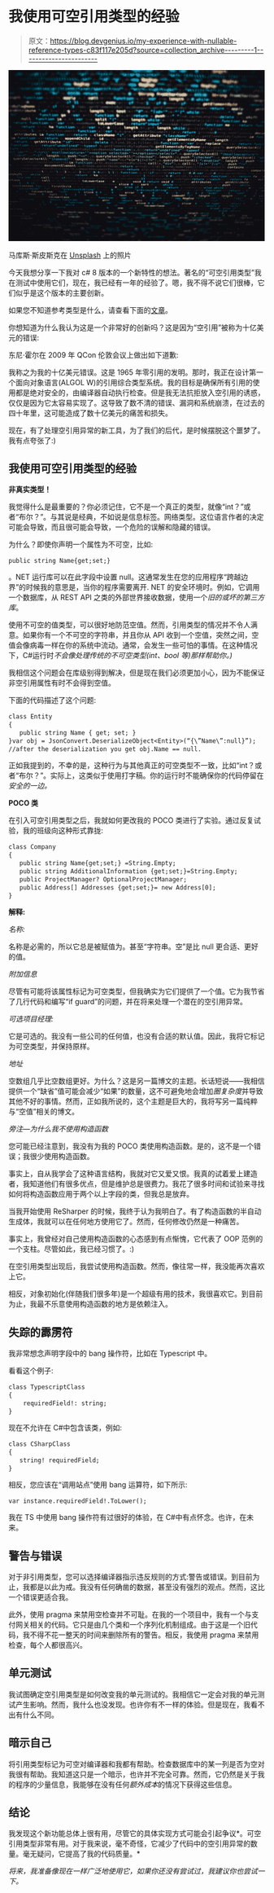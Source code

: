 # 我使用可空引用类型的经验

> 原文：<https://blog.devgenius.io/my-experience-with-nullable-reference-types-c83f117e205d?source=collection_archive---------1----------------------->

![](img/bc9d5aa43ce720da9ed33e79c5d796b5.png)

马库斯·斯皮斯克在 [Unsplash](https://unsplash.com?utm_source=medium&utm_medium=referral) 上的照片

今天我想分享一下我对 c# 8 版本的一个新特性的想法。著名的“可空引用类型”我在测试中使用它们，现在，我已经有一年的经验了。嗯，我不得不说它们很棒，它们似乎是这个版本的主要创新。

如果您不知道参考类型是什么，请查看下面的[文章](https://docs.microsoft.com/en-us/archive/msdn-magazine/2018/february/essential-net-csharp-8-0-and-nullable-reference-types)。

你想知道为什么我认为这是一个非常好的创新吗？这是因为“空引用”被称为十亿美元的错误:

东尼·霍尔在 2009 年 QCon 伦敦会议上做出如下道歉:

我称之为我的十亿美元错误。这是 1965 年零引用的发明。那时，我正在设计第一个面向对象语言(ALGOL W)的引用综合类型系统。我的目标是确保所有引用的使用都是绝对安全的，由编译器自动执行检查。但是我无法抗拒放入空引用的诱惑，仅仅是因为它太容易实现了。这导致了数不清的错误、漏洞和系统崩溃，在过去的四十年里，这可能造成了数十亿美元的痛苦和损失。

现在，有了处理空引用异常的新工具，为了我们的后代，是时候摆脱这个噩梦了。我有点夸张了:)

## **我使用可空引用类型的经验**

**非真实类型！**

我觉得什么是最重要的？你必须记住，它不是一个真正的类型，就像“int？”或者“布尔？”。与其说是经典，不如说是信息标签。网络类型。这位语言作者的决定可能会导致，而且很可能会导致，一个危险的误解和隐藏的错误。

为什么？即使你声明一个属性为不可空，比如:

```
public string Name{get;set;}
```

。NET 运行库可以在此字段中设置 null。这通常发生在您的应用程序“跨越边界”的时候我的意思是，当你的程序需要离开. NET 的安全环境时。例如，它调用一个数据库，从 REST API 之类的外部世界接收数据，使用一个*旧的或坏的第三方库*。

使用不可空的值类型，可以很好地防范空值。然而，引用类型的情况并不令人满意。如果你有一个不可空的字符串，并且你从 API 收到一个空值，突然之间，空值会像病毒一样在你的系统中流动。通常，会发生一些可怕的事情。在这种情况下，C#运行时*不会像处理传统的不可空类型(int、bool 等)那样帮助你。)*

我相信这个问题会在库级别得到解决，但是现在我们必须更加小心，因为不能保证非空引用属性有时不会得到空值。

下面的代码描述了这个问题:

```
class Entity
{
   public string Name { get; set; }
}var obj = JsonConvert.DeserializeObject<Entity>(“{\”Name\”:null}”);
//after the deserialization you get obj.Name == null.
```

正如我提到的，不幸的是，这种行为与其他真正的可空类型不一致，比如“int？或者“布尔？”。实际上，这类似于使用打字稿。你的运行时不能确保你的代码停留在*安全的一边。*

**POCO 类**

在引入可空引用类型之后，我就如何更改我的 POCO 类进行了实验。通过反复试验，我的班级向这种形式靠拢:

```
class Company
{
   public string Name{get;set;} =String.Empty;
   public string AdditionalInformation {get;set;}=String.Empty;
   public ProjectManager? OptionalProjectManager;
   public Address[] Addresses {get;set;}= new Address[0];
}
```

**解释:**

*名称:*

名称是必需的，所以它总是被赋值为。甚至“字符串。空”是比 null 更合适、更好的值。

*附加信息*

尽管有可能将该属性标记为可空类型，但我确实为它们提供了一个值。它为我节省了几行代码和编写“if guard”的问题，并在将来处理一个潜在的空引用异常。

*可选项目经理:*

它是可选的。我没有一些公司的任何值，也没有合适的默认值。因此，我将它标记为可空类型，并保持原样。

*地址*

空数组几乎比空数组更好。为什么？这是另一篇博文的主题。长话短说——我相信提供一个“缺省”值可能会减少“如果”的数量，这不可避免地会增加*圈复杂度*并导致其他不好的事情。然而，正如我所说的，这个主题是巨大的，我将写另一篇纯粹与“空值”相关的博文。

*旁注—为什么我不使用构造函数*

您可能已经注意到，我没有为我的 POCO 类使用构造函数。是的，这不是一个错误；我很少使用构造函数。

事实上，自从我学会了这种语言结构，我就对它又爱又恨。我真的试着爱上建造者，我知道他们有很多优点，但是维护总是很费力。我花了很多时间和试验来寻找如何将构造函数应用于两个以上字段的类，但我总是放弃。

当我开始使用 ReSharper 的时候，我终于认为我明白了。有了构造函数的半自动生成体，我就可以在任何地方使用它了。然而，任何修改仍然是一种痛苦。

事实上，我曾经对自己使用构造函数的心态感到有点惭愧，它代表了 OOP 范例的一个支柱。尽管如此，我已经习惯了。:)

在空引用类型出现后，我尝试使用构造函数。然而，像往常一样，我没能再次喜欢上它。

相反，对象初始化(伴随我们很多年)是一个超级有用的技术，我很喜欢它。到目前为止，我最不乐意使用构造函数的地方是依赖注入。

## **失踪的霹雳符**

我非常想念声明字段中的 bang 操作符，比如在 Typescript 中。

看看这个例子:

```
class TypescriptClass
{
    requiredField!: string;
}
```

现在不允许在 C#中包含该类，例如:

```
class CSharpClass
{
   string! requiredField;
}
```

相反，您应该在“调用站点”使用 bang 运算符，如下所示:

```
var instance.requiredField!.ToLower();
```

我在 TS 中使用 bang 操作符有过很好的体验，在 C#中有点怀念。也许，在未来。

## **警告与错误**

对于非引用类型，您可以选择编译器指示违反规则的方式:警告或错误。到目前为止，我都是以此为戒。我没有任何确凿的数据，甚至没有强烈的观点。然而，这比一个错误更适合我。

此外，使用 pragma 来禁用空检查并不可耻。在我的一个项目中，我有一个与支付网关相关的代码。它只是由几个类和一个序列化机制组成。由于这是一个旧代码，我不得不花一整天的时间来删除所有的警告。相反，我使用 pragma 来禁用检查，每个人都很高兴。

## **单元测试**

我试图确定空引用类型是如何改变我的单元测试的。我相信它一定会对我的单元测试产生影响。然而，我什么也没发现。也许你有不一样的体验。但是现在，我看不出有什么不同。

## **暗示自己**

将引用类型标记为可空对编译器和我都有帮助。检查数据库中的某一列是否为空对我很有帮助。我知道这只是一个暗示，也许并不完全可靠。然而，它仍然是关于我的程序的少量信息，我能够在没有任何*额外成本*的情况下获得这些信息。

## **结论**

我发现这个新功能总体上很有用，尽管它的具体实现方式可能会引起争议*。可空引用类型非常有用。对于我来说，毫不奇怪，它减少了代码中的空引用异常的数量。毫无疑问，它提高了我的代码质量。*

*将来，我准备像现在一样广泛地使用它，如果你还没有尝试过，我建议你也尝试一下。*